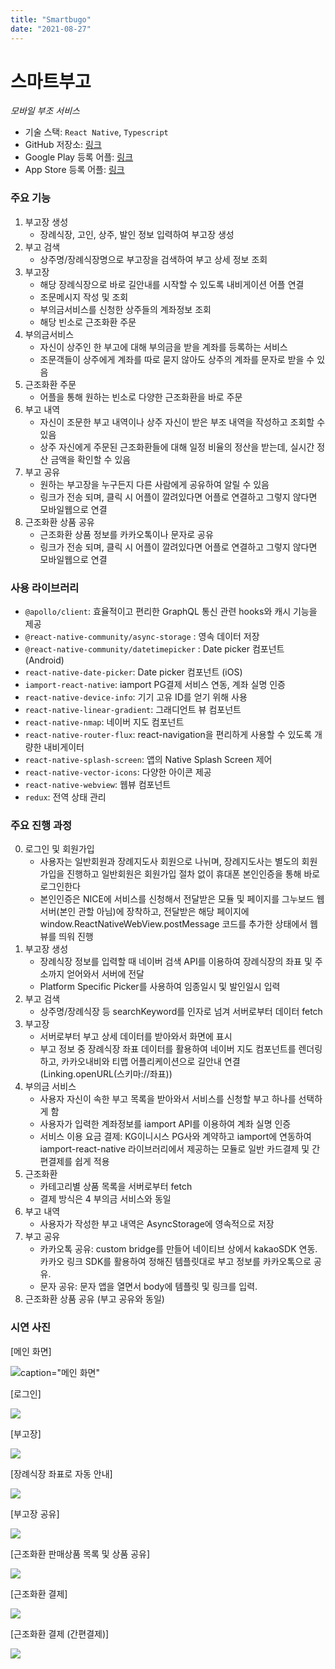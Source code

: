 ```yaml
---
title: "Smartbugo"
date: "2021-08-27"
---
```


# 스마트부고

_모바일 부조 서비스_

- 기술 스택: `React Native`, `Typescript`
- GitHub 저장소: [링크](https://github.com/bvv8808/RN-smartbugo)
- Google Play 등록 어플: [링크](https://play.google.com/store/apps/details?id=com.smartbugo)
- App Store 등록 어플: [링크](https://apps.apple.com/kr/app/%EC%8A%A4%EB%A7%88%ED%8A%B8%EB%B6%80%EA%B3%A0/id1573556681)

### 주요 기능

1. 부고장 생성
   - 장례식장, 고인, 상주, 발인 정보 입력하여 부고장 생성
2. 부고 검색
   - 상주명/장례식장명으로 부고장을 검색하여 부고 상세 정보 조회
3. 부고장
   - 해당 장례식장으로 바로 길안내를 시작할 수 있도록 내비게이션 어플 연결
   - 조문메시지 작성 및 조회
   - 부의금서비스를 신청한 상주들의 계좌정보 조회
   - 해당 빈소로 근조화환 주문
4. 부의금서비스
   - 자신이 상주인 한 부고에 대해 부의금을 받을 계좌를 등록하는 서비스
   - 조문객들이 상주에게 계좌를 따로 묻지 않아도 상주의 계좌를 문자로 받을 수 있음
5. 근조화환 주문
   - 어플을 통해 원하는 빈소로 다양한 근조화환을 바로 주문
6. 부고 내역
   - 자신이 조문한 부고 내역이나 상주 자신이 받은 부조 내역을 작성하고 조회할 수 있음
   - 상주 자신에게 주문된 근조화환들에 대해 일정 비율의 정산을 받는데, 실시간 정산 금액을 확인할 수 있음
7. 부고 공유
   - 원하는 부고장을 누구든지 다른 사람에게 공유하여 알릴 수 있음
   - 링크가 전송 되며, 클릭 시 어플이 깔려있다면 어플로 연결하고 그렇지 않다면 모바일웹으로 연결
8. 근조화환 상품 공유
   - 근조화환 상품 정보를 카카오톡이나 문자로 공유
   - 링크가 전송 되며, 클릭 시 어플이 깔려있다면 어플로 연결하고 그렇지 않다면 모바일웹으로 연결

### 사용 라이브러리

- `@apollo/client`: 효율적이고 편리한 GraphQL 통신 관련 hooks와 캐시 기능을 제공
- `@react-native-community/async-storage` : 영속 데이터 저장
- `@react-native-community/datetimepicker` : Date picker 컴포넌트 (Android)
- `react-native-date-picker`: Date picker 컴포넌트 (iOS)
- `iamport-react-native`: iamport PG결제 서비스 연동, 계좌 실명 인증
- `react-native-device-info`: 기기 고유 ID를 얻기 위해 사용
- `react-native-linear-gradient`: 그래디언트 뷰 컴포넌트
- `react-native-nmap`: 네이버 지도 컴포넌트
- `react-native-router-flux`: react-navigation을 편리하게 사용할 수 있도록 개량한 내비게이터
- `react-native-splash-screen`: 앱의 Native Splash Screen 제어
- `react-native-vector-icons`: 다양한 아이콘 제공
- `react-native-webview`: 웹뷰 컴포넌트
- `redux`: 전역 상태 관리

### 주요 진행 과정

0. 로그인 및 회원가입
   - 사용자는 일반회원과 장례지도사 회원으로 나뉘며, 장례지도사는 별도의 회원가입을 진행하고 일반회원은 회원가입 절차 없이 휴대폰 본인인증을 통해 바로 로그인한다
   - 본인인증은 NICE에 서비스를 신청해서 전달받은 모듈 및 페이지를 그누보드 웹서버(본인 관할 아님)에 장착하고, 전달받은 해당 페이지에 window.ReactNativeWebView.postMessage 코드를 추가한 상태에서 웹뷰를 띄워 진행
1. 부고장 생성
   - 장례식장 정보를 입력할 때 네이버 검색 API를 이용하여 장례식장의 좌표 및 주소까지 얻어와서 서버에 전달
   - Platform Specific Picker를 사용하여 임종일시 및 발인일시 입력
2. 부고 검색
   - 상주명/장례식장 등 searchKeyword를 인자로 넘겨 서버로부터 데이터 fetch
3. 부고장
   - 서버로부터 부고 상세 데이터를 받아와서 화면에 표시
   - 부고 정보 중 장례식장 좌표 데이터를 활용하여 네이버 지도 컴포넌트를 렌더링하고, 카카오내비와 티맵 어플리케이션으로 길안내 연결 (Linking.openURL(스키마://좌표))
4. 부의금 서비스
   - 사용자 자신이 속한 부고 목록을 받아와서 서비스를 신청할 부고 하나를 선택하게 함
   - 사용자가 입력한 계좌정보를 iamport API를 이용하여 계좌 실명 인증
   - 서비스 이용 요금 결제: KG이니시스 PG사와 계약하고 iamport에 연동하여 iamport-react-native 라이브러리에서 제공하는 모듈로 일반 카드결제 및 간편결제를 쉽게 적용
5. 근조화환
   - 카테고리별 상품 목록을 서버로부터 fetch
   - 결제 방식은 4 부의금 서비스와 동일
6. 부고 내역
   - 사용자가 작성한 부고 내역은 AsyncStorage에 영속적으로 저장
7. 부고 공유
   - 카카오톡 공유: custom bridge를 만들어 네이티브 상에서 kakaoSDK 연동. 카카오 링크 SDK를 활용하여 정해진 템플릿대로 부고 정보를 카카오톡으로 공유.
   - 문자 공유: 문자 앱을 열면서 body에 템플릿 및 링크를 입력.
8. 근조화환 상품 공유 (부고 공유와 동일)

### 시연 사진

<figcaption> [메인 화면] </figcaption>

![caption="메인 화면"](/projectImgs/smartbugo/main.png "메인 화면")

<figcaption> [로그인] </figcaption>

![](/projectImgs/smartbugo/smartbugo-login.png)

<figcaption> [부고장] </figcaption>

![](/projectImgs/smartbugo/smartbugo-obituary.png)

<figcaption> [장례식장 좌표로 자동 안내] </figcaption>

![](/projectImgs/smartbugo/smartbugo-navi.png)

<figcaption> [부고장 공유] </figcaption>

![](/projectImgs/smartbugo/smartbugo-sendbugo.png)

<figcaption> [근조화환 판매상품 목록 및 상품 공유] </figcaption>

![](/projectImgs/smartbugo/smartbugo-flower.png)

<figcaption> [근조화환 결제] </figcaption>

![](/projectImgs/smartbugo/smartbugo-payment.png)

<figcaption> [근조화환 결제 (간편결제)] </figcaption>

![](/projectImgs/smartbugo/smartbugo-payment2.png)
